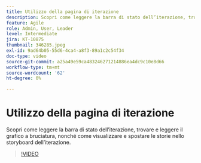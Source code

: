 ```yaml
---
title: Utilizzo della pagina di iterazione
description: Scopri come leggere la barra di stato dell’iterazione, trovare e leggere il grafico a bruciatura, nonché come visualizzare e spostare le storie nello storyboard dell’iterazione.
feature: Agile
role: Admin, User, Leader
level: Intermediate
jira: KT-10875
thumbnail: 346285.jpeg
exl-id: 9ad64b05-55d6-4ca4-a8f3-89a1c2c54f34
doc-type: video
source-git-commit: a25a49e59ca483246271214886ea4dc9c10e8d66
workflow-type: tm+mt
source-wordcount: '62'
ht-degree: 0%

---
```


# Utilizzo della pagina di iterazione

Scopri come leggere la barra di stato dell’iterazione, trovare e leggere il grafico a bruciatura, nonché come visualizzare e spostare le storie nello storyboard dell’iterazione.

>[!VIDEO](https://video.tv.adobe.com/v/346285/?quality=12&learn=on)
